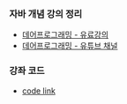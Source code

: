 ### 자바 개념 강의 정리
- [데어프로그래밍 - 유료강의](https://www.easyupclass.com/course/274/about)
- [데어프로그래밍 - 유튜브 채널](https://www.youtube.com/channel/UCVrhnbfe78ODeQglXtT1Elw)

### 강좌 코드
- [code link](https://github.com/GyeomFka/java-dare)
 